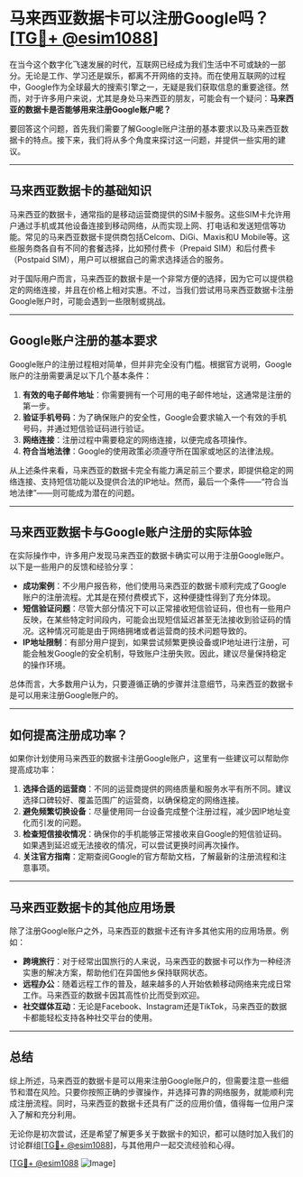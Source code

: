 # 马来西亚数据卡可以注册Google吗？[[TG💪+ @esim1088](https://t.me/s/esim1088)]

在当今这个数字化飞速发展的时代，互联网已经成为我们生活中不可或缺的一部分。无论是工作、学习还是娱乐，都离不开网络的支持。而在使用互联网的过程中，Google作为全球最大的搜索引擎之一，无疑是我们获取信息的重要途径。然而，对于许多用户来说，尤其是身处马来西亚的朋友，可能会有一个疑问：**马来西亚的数据卡是否能够用来注册Google账户呢？**

要回答这个问题，首先我们需要了解Google账户注册的基本要求以及马来西亚数据卡的特点。接下来，我们将从多个角度来探讨这一问题，并提供一些实用的建议。

---

## **马来西亚数据卡的基础知识**

马来西亚的数据卡，通常指的是移动运营商提供的SIM卡服务。这些SIM卡允许用户通过手机或其他设备连接到移动网络，从而实现上网、打电话和发送短信等功能。常见的马来西亚数据卡提供商包括Celcom、DiGi、Maxis和U Mobile等。这些服务商各自有不同的套餐选择，比如预付费卡（Prepaid SIM）和后付费卡（Postpaid SIM），用户可以根据自己的需求选择适合的服务。

对于国际用户而言，马来西亚的数据卡是一个非常方便的选择，因为它可以提供稳定的网络连接，并且在价格上相对实惠。不过，当我们尝试用马来西亚数据卡注册Google账户时，可能会遇到一些限制或挑战。

---

## **Google账户注册的基本要求**

Google账户的注册过程相对简单，但并非完全没有门槛。根据官方说明，Google账户的注册需要满足以下几个基本条件：

1. **有效的电子邮件地址**：你需要拥有一个可用的电子邮件地址，这通常是注册的第一步。
2. **验证手机号码**：为了确保账户的安全性，Google会要求输入一个有效的手机号码，并通过短信验证码进行验证。
3. **网络连接**：注册过程中需要稳定的网络连接，以便完成各项操作。
4. **符合当地法律**：Google的使用政策必须遵守所在国家或地区的法律法规。

从上述条件来看，马来西亚的数据卡完全有能力满足前三个要求，即提供稳定的网络连接、支持短信功能以及提供合法的IP地址。然而，最后一个条件——“符合当地法律”——则可能成为潜在的问题。

---

## **马来西亚数据卡与Google账户注册的实际体验**

在实际操作中，许多用户发现马来西亚的数据卡确实可以用于注册Google账户。以下是一些用户的反馈和经验分享：

- **成功案例**：不少用户报告称，他们使用马来西亚的数据卡顺利完成了Google账户的注册流程。尤其是在预付费模式下，这种便捷性得到了充分体现。
- **短信验证问题**：尽管大部分情况下可以正常接收短信验证码，但也有一些用户反映，在某些特定时间段内，可能会出现短信延迟甚至无法接收到验证码的情况。这种情况可能是由于网络拥堵或者运营商的技术问题导致的。
- **IP地址限制**：有部分用户提到，如果尝试频繁更换设备或IP地址进行注册，可能会触发Google的安全机制，导致账户注册失败。因此，建议尽量保持稳定的操作环境。

总体而言，大多数用户认为，只要遵循正确的步骤并注意细节，马来西亚的数据卡是可以用来注册Google账户的。

---

## **如何提高注册成功率？**

如果你计划使用马来西亚的数据卡注册Google账户，这里有一些建议可以帮助你提高成功率：

1. **选择合适的运营商**：不同的运营商提供的网络质量和服务水平有所不同。建议选择口碑较好、覆盖范围广的运营商，以确保稳定的网络连接。
2. **避免频繁切换设备**：尽量使用同一台设备完成整个注册过程，减少因IP地址变化而引发的问题。
3. **检查短信接收情况**：确保你的手机能够正常接收来自Google的短信验证码。如果遇到延迟或无法接收的情况，可以尝试更换时间再次操作。
4. **关注官方指南**：定期查阅Google的官方帮助文档，了解最新的注册流程和注意事项。

---

## **马来西亚数据卡的其他应用场景**

除了注册Google账户之外，马来西亚的数据卡还有许多其他实用的应用场景。例如：

- **跨境旅行**：对于经常出国旅行的人来说，马来西亚的数据卡可以作为一种经济实惠的解决方案，帮助他们在异国他乡保持联网状态。
- **远程办公**：随着远程工作的普及，越来越多的人开始依赖移动网络来完成日常工作。马来西亚的数据卡因其高性价比而受到欢迎。
- **社交媒体互动**：无论是Facebook、Instagram还是TikTok，马来西亚的数据卡都能轻松支持各种社交平台的使用。

---

## **总结**

综上所述，马来西亚的数据卡是可以用来注册Google账户的，但需要注意一些细节和潜在风险。只要你按照正确的步骤操作，并选择可靠的网络服务，就能顺利完成注册流程。同时，马来西亚的数据卡还具有广泛的应用价值，值得每一位用户深入了解和充分利用。

无论你是初次尝试，还是希望了解更多关于数据卡的知识，都可以随时加入我们的讨论群组[[TG💪+ @esim1088](https://t.me/s/esim1088)]，与其他用户一起交流经验和心得。

[[TG💪+ @esim1088](https://t.me/s/esim1088) ![Image](https://i.postimg.cc/4NQfJmqS/Snipaste-2025-05-13-00-14-12.png)]